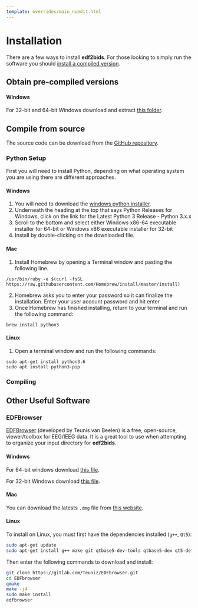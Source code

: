 ```yaml
---
template: overrides/main_noedit.html
---
```


# Installation

There are a few ways to install **edf2bids**. For those looking to simply run the software you should [install a compiled version](installation.html#obtain-pre-compiled-versions).

## Obtain pre-compiled versions

#### Windows

For 32-bit and 64-bit Windows download and extract <a href="https://drive.google.com/file/d/1BffgtCBPzZPTLZJwZgcOA42i_kfa0ogY/view?usp=sharing" target="_blank">this folder</a>.

## Compile from source

The source code can be download from the <a href="https://github.com/greydongilmore/edf2bids" target="_blank">GitHub repository</a>.

### Python Setup

First you will need to install Python, depending on what operating system you are using there are different approaches.

#### Windows

1. You will need to download the <a href="https://www.python.org/downloads/windows/" target="_blank">windows python installer</a>.
2. Underneath the heading at the top that says Python Releases for Windows, click on the link for the Latest Python 3 Release - Python 3.x.x
3. Scroll to the bottom and select either Windows x86-64 executable installer for 64-bit or Windows x86 executable installer for 32-bit
4. Install by double-clicking on the downloaded file.

#### Mac

1. Install Homebrew by opening a Terminal window and pasting the following line. 

```console
/usr/bin/ruby -e $(curl -fsSL https://raw.githubusercontent.com/Homebrew/install/master/install)
```

2. Homebrew asks you to enter your password so it can finalize the installation. Enter your user account password and hit enter
3. Once Homebrew has finished installing, return to your terminal and run the following command:

```console
brew install python3
```

#### Linux

1. Open a terminal window and run the following commands:

```console
sudo apt-get install python3.6
sudo apt install python3-pip
```

### Compiling

## Other Useful Software

### EDFBrowser

<a href="https://www.teuniz.net/edfbrowser/" target="_blank">EDFBrowser</a> (developed by Teunis van Beelen) is a free, open-source, viewer/toolbox for EEG/IEEG data. It is a great tool to use when attempting to organize your input directory for **edf2bids**.

#### Windows

For 64-bit windows download <a href="https://www.teuniz.net/edfbrowser/setup_edfbrowser_177_64bit.zip" target="_blank">this file</a>.

For 32-bit Windows download <a href="https://www.teuniz.net/edfbrowser/setup_edfbrowser_177_32bit.zip" target="_blank">this file</a>.

#### Mac

You can download the latests `.dmg` file from <a href="https://gitlab.com/whitone/EDFbrowser/-/releases" target="_blank">this website</a>.

#### Linux

To install on Linux, you must first have the dependencies installed (`g++`, `Qt5`):

```sh
sudo apt-get update
sudo apt-get install g++ make git qtbase5-dev-tools qtbase5-dev qt5-default
```

Then enter the following commands to download and install:

```sh
git clone https://gitlab.com/Teuniz/EDFbrowser.git
cd EDFbrowser
qmake
make -j4
sudo make install
edfbrowser
```

<br><br>